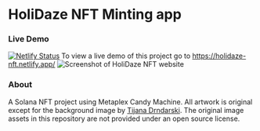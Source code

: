 # HoliDaze NFT Minting app 
### Live Demo
[![Netlify Status](https://api.netlify.com/api/v1/badges/4c29d630-c6a2-4a92-8153-644dd55e1214/deploy-status)](https://app.netlify.com/sites/holidaze-nft/deploys)
To view a live demo of this project go to https://holidaze-nft.netlify.app/
![Screenshot of HoliDaze NFT website](https://holidaze-nft.netlify.app/holidaze-twitter-card.png)

### About

A Solana NFT project using Metaplex Candy Machine. All artwork is original except for the background image by [Tijana Drndarski](https://unsplash.com/photos/1L4q_S1atmc). The original image assets in this repository are not provided under an open source license. 
